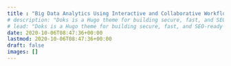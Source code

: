 ```yaml
---
title : "Big Data Analytics Using Interactive and Collaborative Workflows"
# description: "Doks is a Hugo theme for building secure, fast, and SEO-ready documentation websites, which you can easily update and customize."
# lead: "Doks is a Hugo theme for building secure, fast, and SEO-ready documentation websites, which you can easily update and customize."
date: 2020-10-06T08:47:36+00:00
lastmod: 2020-10-06T08:47:36+00:00
draft: false
images: []
---
```

